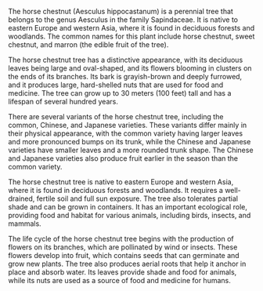  The horse chestnut (Aesculus hippocastanum) is a perennial tree that belongs to the genus Aesculus in the family Sapindaceae. It is native to eastern Europe and western Asia, where it is found in deciduous forests and woodlands. The common names for this plant include horse chestnut, sweet chestnut, and marron (the edible fruit of the tree).


 The horse chestnut tree has a distinctive appearance, with its deciduous leaves being large and oval-shaped, and its flowers blooming in clusters on the ends of its branches. Its bark is grayish-brown and deeply furrowed, and it produces large, hard-shelled nuts that are used for food and medicine. The tree can grow up to 30 meters (100 feet) tall and has a lifespan of several hundred years.
 
 There are several variants of the horse chestnut tree, including the common, Chinese, and Japanese varieties. These variants differ mainly in their physical appearance, with the common variety having larger leaves and more pronounced bumps on its trunk, while the Chinese and Japanese varieties have smaller leaves and a more rounded trunk shape. The Chinese and Japanese varieties also produce fruit earlier in the season than the common variety.

 The horse chestnut tree is native to eastern Europe and western Asia, where it is found in deciduous forests and woodlands. It requires a well-drained, fertile soil and full sun exposure. The tree also tolerates partial shade and can be grown in containers. It has an important ecological role, providing food and habitat for various animals, including birds, insects, and mammals.

 The life cycle of the horse chestnut tree begins with the production of flowers on its branches, which are pollinated by wind or insects. These flowers develop into fruit, which contains seeds that can germinate and grow new plants. The tree also produces aerial roots that help it anchor in place and absorb water. Its leaves provide shade and food for animals, while its nuts are used as a source of food and medicine for humans.